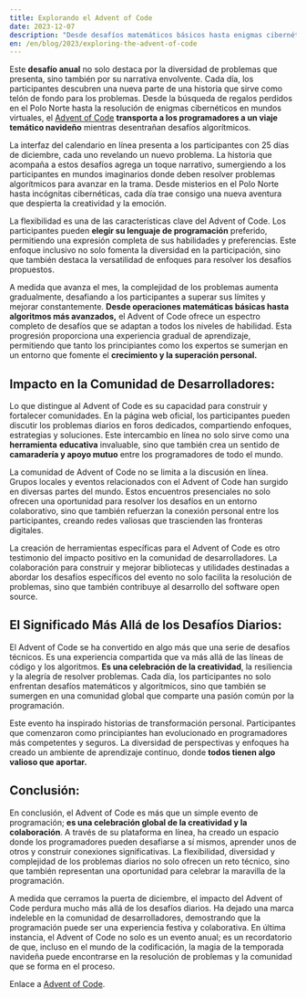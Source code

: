 ```yaml
---
title: Explorando el Advent of Code
date: 2023-12-07
description: "Desde desafíos matemáticos básicos hasta enigmas cibernéticos avanzados, el Advent of Code no solo es un evento de programación, sino una celebración global que fortalece comunidades y fomenta la creatividad en el fascinante mundo de la resolución de problemas algorítmicos."
en: /en/blog/2023/exploring-the-advent-of-code
---
```


Este **desafío anual** no solo destaca por la diversidad de problemas que presenta, sino también por su narrativa envolvente. Cada día, los participantes descubren una nueva parte de una historia que sirve como telón de fondo para los problemas. Desde la búsqueda de regalos perdidos en el Polo Norte hasta la resolución de enigmas cibernéticos en mundos virtuales, el [Advent of Code](https://adventofcode.com) **transporta a los programadores a un viaje temático navideño** mientras desentrañan desafíos algorítmicos.

La interfaz del calendario en línea presenta a los participantes con 25 días de diciembre, cada uno revelando un nuevo problema. La historia que acompaña a estos desafíos agrega un toque narrativo, sumergiendo a los participantes en mundos imaginarios donde deben resolver problemas algorítmicos para avanzar en la trama. Desde misterios en el Polo Norte hasta incógnitas cibernéticas, cada día trae consigo una nueva aventura que despierta la creatividad y la emoción.

La flexibilidad es una de las características clave del Advent of Code. Los participantes pueden **elegir su lenguaje de programación** preferido, permitiendo una expresión completa de sus habilidades y preferencias. Este enfoque inclusivo no solo fomenta la diversidad en la participación, sino que también destaca la versatilidad de enfoques para resolver los desafíos propuestos.

A medida que avanza el mes, la complejidad de los problemas aumenta gradualmente, desafiando a los participantes a superar sus límites y mejorar constantemente. **Desde operaciones matemáticas básicas hasta algoritmos más avanzados,** el Advent of Code ofrece un espectro completo de desafíos que se adaptan a todos los niveles de habilidad. Esta progresión proporciona una experiencia gradual de aprendizaje, permitiendo que tanto los principiantes como los expertos se sumerjan en un entorno que fomente el **crecimiento y la superación personal.**

## Impacto en la Comunidad de Desarrolladores:

Lo que distingue al Advent of Code es su capacidad para construir y fortalecer comunidades. En la página web oficial, los participantes pueden discutir los problemas diarios en foros dedicados, compartiendo enfoques, estrategias y soluciones. Este intercambio en línea no solo sirve como una **herramienta** **educativa** invaluable, sino que también crea un sentido de **camaradería y apoyo mutuo** entre los programadores de todo el mundo.

La comunidad de Advent of Code no se limita a la discusión en línea. Grupos locales y eventos relacionados con el Advent of Code han surgido en diversas partes del mundo. Estos encuentros presenciales no solo ofrecen una oportunidad para resolver los desafíos en un entorno colaborativo, sino que también refuerzan la conexión personal entre los participantes, creando redes valiosas que trascienden las fronteras digitales.

La creación de herramientas específicas para el Advent of Code es otro testimonio del impacto positivo en la comunidad de desarrolladores. La colaboración para construir y mejorar bibliotecas y utilidades destinadas a abordar los desafíos específicos del evento no solo facilita la resolución de problemas, sino que también contribuye al desarrollo del software open source.

## El Significado Más Allá de los Desafíos Diarios:

El Advent of Code se ha convertido en algo más que una serie de desafíos técnicos. Es una experiencia compartida que va más allá de las líneas de código y los algoritmos. **Es una celebración de la creatividad**, la resiliencia y la alegría de resolver problemas. Cada día, los participantes no solo enfrentan desafíos matemáticos y algorítmicos, sino que también se sumergen en una comunidad global que comparte una pasión común por la programación.

Este evento ha inspirado historias de transformación personal. Participantes que comenzaron como principiantes han evolucionado en programadores más competentes y seguros. La diversidad de perspectivas y enfoques ha creado un ambiente de aprendizaje continuo, donde **todos tienen algo valioso que aportar.**

## Conclusión:

En conclusión, el Advent of Code es más que un simple evento de programación; **es una celebración global de la creatividad y la colaboración**. A través de su plataforma en línea, ha creado un espacio donde los programadores pueden desafiarse a sí mismos, aprender unos de otros y construir conexiones significativas. La flexibilidad, diversidad y complejidad de los problemas diarios no solo ofrecen un reto técnico, sino que también representan una oportunidad para celebrar la maravilla de la programación.

A medida que cerramos la puerta de diciembre, el impacto del Advent of Code perdura mucho más allá de los desafíos diarios. Ha dejado una marca indeleble en la comunidad de desarrolladores, demostrando que la programación puede ser una experiencia festiva y colaborativa. En última instancia, el Advent of Code no solo es un evento anual; es un recordatorio de que, incluso en el mundo de la codificación, la magia de la temporada navideña puede encontrarse en la resolución de problemas y la comunidad que se forma en el proceso.

Enlace a [Advent of Code](https://adventofcode.com).
